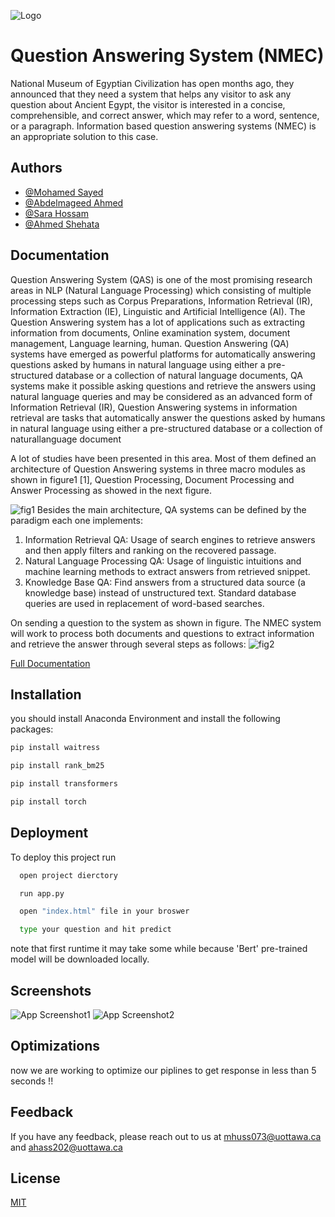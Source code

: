 
![Logo](https://firebasestorage.googleapis.com/v0/b/plantsexpertsystem-f6812.appspot.com/o/Picture1.jpg?alt=media&token=d2540f8c-47bb-4d01-86c1-1d5324955d23)



# Question Answering System (NMEC)

National Museum of Egyptian Civilization has open 
months ago, they announced that they need a system
that helps any visitor to ask any question about 
Ancient Egypt, the visitor is interested in a concise,
comprehensible, and correct answer, which may refer 
to a word, sentence, or a paragraph. Information 
based question answering systems (NMEC) is an
appropriate solution to this case.


## Authors

- [@Mohamed Sayed](https://github.com/Aboalarbe)
- [@Abdelmageed Ahmed](https://github.com/abdelmageed95)
- [@Sara Hossam](https://github.com/HossamSarah)
- [@Ahmed Shehata](https://github.com/ShehaTaa)


## Documentation

Question Answering System (QAS) is one of the most
promising research areas in NLP (Natural Language
Processing) which consisting of multiple processing
steps such as Corpus Preparations, Information Retrieval
(IR), Information Extraction (IE), Linguistic and
Artificial Intelligence (AI).
The Question Answering system has a lot of applications
such as extracting information from documents, Online
examination system, document management, Language learning, human.
Question Answering (QA) systems have emerged as powerful
platforms for automatically answering questions asked by
humans in natural language using either a pre-structured
database or a collection of natural language documents,
QA systems make it possible asking questions and retrieve
the answers using natural language queries and may be
considered as an advanced form of Information Retrieval
(IR), Question Answering systems in information retrieval
are tasks that automatically answer the questions asked
by humans in natural language using either
a pre-structured database or a collection of naturallanguage document

A lot of studies have been presented in this area.
Most of them defined an architecture of Question
Answering systems in three macro modules as shown
in figure1 [1], Question Processing, Document
Processing and Answer Processing as showed in the next figure.

![fig1](https://firebasestorage.googleapis.com/v0/b/plantsexpertsystem-f6812.appspot.com/o/image2.png?alt=media&token=11c515dd-77de-48f6-98d5-45c4d819c644)
Besides the main architecture, QA systems can be defined by the paradigm each one implements:

1. Information Retrieval QA: Usage of search engines to retrieve answers and then apply filters and ranking on the recovered passage.
2. Natural Language Processing QA: Usage of linguistic intuitions and machine learning methods to extract answers from retrieved snippet.
3. Knowledge Base QA: Find answers from a structured data source (a knowledge base) instead of unstructured text. Standard database queries are used in replacement of word-based searches.

On sending a question to the system as shown in figure. The NMEC system will work to process both documents and questions to extract information and retrieve the answer through several steps as follows:
![fig2](https://firebasestorage.googleapis.com/v0/b/plantsexpertsystem-f6812.appspot.com/o/WhatsApp%20Image%202021-12-11%20at%203.49.47%20AM.jpeg?alt=media&token=16091385-f764-42aa-8c1a-d2acaa3f68c5)

[Full Documentation](https://drive.google.com/file/d/1ZbL_a5QpfzdETIzHRzkYKwYjOl41_jJW/view?usp=sharing)



## Installation

you should install Anaconda Environment and install 
the following packages:

```bash
pip install waitress
```
```bash
pip install rank_bm25
```
```bash
pip install transformers
```
```bash
pip install torch
```
    
## Deployment

To deploy this project run

```bash
  open project dierctory
```
```bash
  run app.py
```
```bash
  open "index.html" file in your broswer
```
```bash
  type your question and hit predict
```
note that first runtime it may take some while
because 'Bert' pre-trained model will be downloaded locally.

## Screenshots

![App Screenshot1](https://firebasestorage.googleapis.com/v0/b/plantsexpertsystem-f6812.appspot.com/o/WhatsApp%20Image%202021-12-11%20at%208.24.15%20PM.jpeg?alt=media&token=034c372a-1014-4362-904f-3c6854ed3c26)
![App Screenshot2](https://firebasestorage.googleapis.com/v0/b/plantsexpertsystem-f6812.appspot.com/o/WhatsApp%20Image%202021-12-11%20at%208.24.15%20PM2.jpeg?alt=media&token=0b257a43-4bac-4bac-b5fc-12afdfcc0ef4)


## Optimizations

now we are working to optimize our piplines to get response in less than 5 seconds !!

## Feedback

If you have any feedback, please reach out to us at mhuss073@uottawa.ca and ahass202@uottawa.ca


## License

[MIT](https://choosealicense.com/licenses/mit/)

